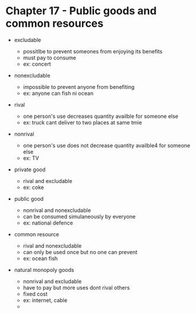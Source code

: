 # Chapter 17 - Public goods and common resources

- excludable
	- possitlbe to prevent someones from enjoying its benefits
	- must pay to consume
	- ex: concert
- nonexcludable
	- impossible to prevent anyone from benefiting
	- ex: anyone can fish ni ocean
- rival
	- one person's use decreases quantity availble for someone else
	- ex: truck cant deliver to two places at same tmie
- nonrival
	- one person's use does not decrease quantity availble4 for someone else
	- ex: TV

- private good
	- rival and excludable
	- ex: coke
- public good
	- nonrival and nonexcludable
	- can be consumed simulaneously by everyone
	- ex: national defence
- common resource
	- rival and nonexcludable
	- can only be used once but no one can prevent
	- ex: ocean fish
- natural monopoly goods
	- nonrival and excludable
	- have to pay but more uses dont rival others
	- fixed cost
	- ex: internet, cable
	-
